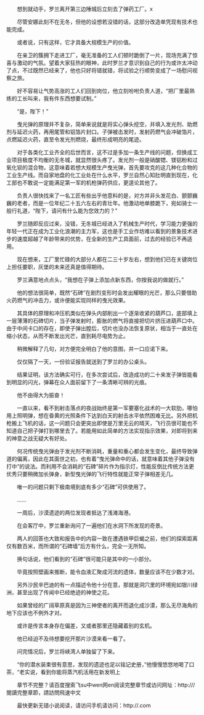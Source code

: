 　　想到就动手，罗兰离开第三边陲城后立刻去了弹药工厂。x

　　尽管安娜此刻不在无冬，但他的设想若没错的话，这部分改造单凭现有技术也能完成。

　　或者说，只有这样，它才具备大规模生产的价值。

　　在亲卫的簇拥下走进工厂，毫无准备的工人们顿时跪倒了一片，现场充满了惊喜与激动的气氛。望着大家狂热的眼神，此时罗兰才意识到自己的行为或许太冲动了点，不过既然已经来了，他也只好将错就错，将试验之行顺势变成了一场慰问视察之旅。

　　好不容易让气势高涨的工人们回到岗位，他立刻吩咐负责人道，“把厂里最熟练的工长叫来，我有件东西想要试制。”

　　“是，陛下！”

　　曳光弹的原理并不复杂，简单来说就是将实心弹头挖空，并填入发光剂、助燃剂与延迟火药，再用尾管和铝箔片封口。子弹被击发时，发射药燃气会冲破箔片，点燃延迟火药，直至令发光剂燃烧，最终形成明亮的尾迹。

　　对于各类化工业齐全的后世而言，这不过是多加一条生产线的问题，但换成工业项目极度不均衡的无冬城，就显然很头疼了。发光剂一般是硝酸锶、镁铝粉和过氧化钡的混合物，这意味着若想大规模生产曳光弹，首先要攻克的这几种化合物的工业生产线。而自家地盘的化工业处在什么水平，罗兰自然心知肚明直到现在，化工部也不敢说一定能满足第一军的机枪弹药供应，更遑论其他了。

　　负责人很快找来了一名工匠有些出乎他意料的是，对方并非头发花白、颤颤巍巍的老者，而是一位年纪二十五六左右的青壮年。他激动地单膝跪下，宛如骑士一般行礼道，“陛下，请问有什么能为您效力的？”

　　罗兰随即反应过来，没错，无冬城已经进入了机械生产时代，学习能力更强的年轻一代正在成为工业化浪潮的主力军，这也是手工业作坊难以看到的景象技术进步的速度超越了年龄带来的优势，在全新的生产工具面前，过去的经验已不再适用。

　　现在想来，工厂里忙碌的大部分人都在二三十岁左右，想到他们已在关键岗位上担任要职，灰堡的未来还真是值得期待。

　　罗兰满意地点点头，“我想在子弹上添加点新东西，你按我说的做就行。”

　　他的想法很简单，既然“石碑”在剧烈变形时会发出耀眼的光芒，那么只要借助火药燃气的冲击力，或许便能实现同样的曳光效果。

　　其具体的原理和冲压机类似在弹头内部削出一个逐渐收紧的葫芦口，底部填上一层薄薄的石碑切片，当子弹发射时，膨胀的燃气将直接把切片挤压进葫芦口中。由于中间卡口的存在，即使子弹出膛后，切片也没办法恢复原状，相当于一直处在缩小状态，从而不断发出光芒，直到耗尽电势为止。

　　稍微解释了几句，对方便完全明白了他的意图，并一口应诺下来。

　　仅仅隔了一天，一份验证报告就送到了罗兰的办公桌头。

　　结果证明，该方法确实可行，在多次尝试后，改造成功的二十来发子弹皆能看到明显的闪光，弹幕在众人面前留下了一条清晰可辨的光痕。

　　他不由得大为振奋！

　　一直以来，看不到射击落点的夜战始终是第一军要塞化战术的一大软肋，哪怕用上照明弹，想在昏黄的光照条件下达到白天的射击水平依然困难无比。另外把机枪搬上飞机的话，这一问题只会更突出即使是万里无云的晴天，飞行员很可能也不知道自己把子弹打到哪里去了。若能用如此简单的方法实现指示效果，对即将到来的神意之战无疑大有好处。

　　何况传统曳光弹由于发光剂不断消耗，重量和重心都会发生变化，最终导致弹道的偏离，因此在其面世之初，也有着“曳光弹命中的话，就意味着其他子弹没有打中”的说法。而利用不会消耗的“石碑”碎片作为指示灯，性能反倒比传统方法更优秀只要稍微加长弹身，新型曳光弹的飞行特性就能正常子弹相差无几。

　　唯一的问题只剩下极南境到底有多少“石碑”可供使用了。

　　……

　　一周后，沙漠遗迹的两位发现者抵达了浅滩海港。

　　在会客厅中，罗兰重新询问了一遍他们在水洞下所发现的奇景。

　　两人的回答也大致和报告中的内容一致在遭遇铁甲巨蝎之前，他们的探索距离仅有数百米，而所谓的“石碑墙”后方有什么，完全一无所知。

　　换句话说，他们看到的“石碑”很可能只是其中的一小部分。

　　毕竟按照壁画来推断，能令血液汇聚成河流的遗体，数量应该不在少数才对。

　　另外沙民辛巴迪的有一点描述令他十分在意，那就是洞穴里的环境宛如银川绿洲，甚至出现了传闻中已经绝迹的神使之花。

　　如果曾经的广阔草原真是因为三神使者的离开而退化成沙漠，那么无尽海角的地下应该也不例外才对。

　　或许是传言本身存在偏差，又或者那里还隐藏着别的玄机。

　　他已经迫不及待想要挖开那片沙漠来看一看了。

　　问完情况后，罗兰将峡湾人单独留了下来。

　　“你的潜水装束很有意思，发现的遗迹也足以铭记史册，”他慢慢悠悠地喝了口茶，“老实说，看到你能将蒸汽机活用在新发明上

　　章节不完整？请百度搜索飞su中wen网en阅读完整章节或访问网址：http:///閱讀完整章節，請訪問飛速中文

　　最快更新无错小说阅读，请访问手机请访问：http://.com
